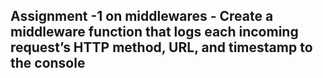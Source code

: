 ## Assignment -1 on middlewares - Create a middleware function that logs each incoming request’s HTTP method, URL, and timestamp to the console
